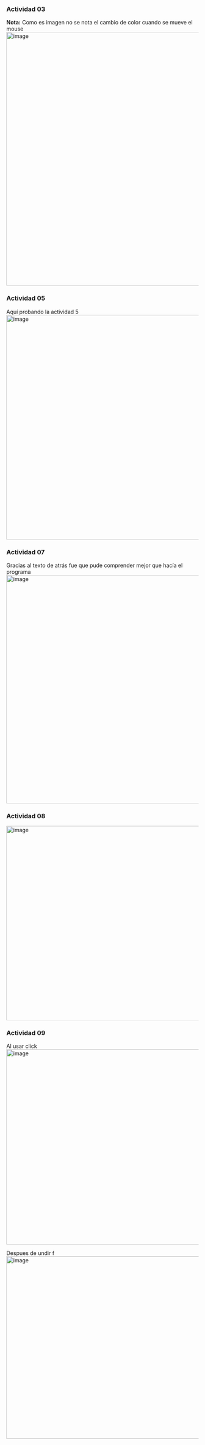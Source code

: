### Actividad 03  
**Nota:** Como es imagen no se nota el cambio de color cuando se mueve el mouse  
<img width="1132" height="664" alt="image" src="https://github.com/user-attachments/assets/5a666595-4e51-497d-b9e8-617cf2ec04a5" />

### Actividad 05  
Aquí probando la actividad 5   
<img width="1127" height="588" alt="image" src="https://github.com/user-attachments/assets/0f064529-b376-43b9-ac81-8c13d9a327e7" />

### Actividad 07 
Gracias al texto de atrás fue que pude comprender mejor que hacía el programa   
<img width="983" height="598" alt="image" src="https://github.com/user-attachments/assets/1e7320ee-6b72-4e60-a12a-779d0e716d01" />

### Actividad 08  
<img width="958" height="509" alt="image" src="https://github.com/user-attachments/assets/5f7a7b26-5f87-40b9-8bb3-eed1db1aa1f9" />

### Actividad 09 
Al usar click  
<img width="751" height="511" alt="image" src="https://github.com/user-attachments/assets/a54387ba-65b1-4ca9-8797-1a2386dc7e40" />  

Despues de undir f  
<img width="928" height="478" alt="image" src="https://github.com/user-attachments/assets/2728cd50-71a3-4da7-a14e-0c3e7d1664da" />



